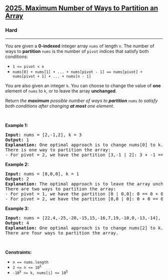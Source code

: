 <h2><a href="https://leetcode.com/problems/maximum-number-of-ways-to-partition-an-array/">2025. Maximum Number of Ways to Partition an Array</a></h2><h3>Hard</h3><hr><div bis_skin_checked="1"><p>You are given a <strong>0-indexed</strong> integer array <code>nums</code> of length <code>n</code>. The number of ways to <strong>partition</strong> <code>nums</code> is the number of <code>pivot</code> indices that satisfy both conditions:</p>

<ul>
	<li><code>1 &lt;= pivot &lt; n</code></li>
	<li><code>nums[0] + nums[1] + ... + nums[pivot - 1] == nums[pivot] + nums[pivot + 1] + ... + nums[n - 1]</code></li>
</ul>

<p>You are also given an integer <code>k</code>. You can choose to change the value of <strong>one</strong> element of <code>nums</code> to <code>k</code>, or to leave the array <strong>unchanged</strong>.</p>

<p>Return <em>the <strong>maximum</strong> possible number of ways to <strong>partition</strong> </em><code>nums</code><em> to satisfy both conditions after changing <strong>at most</strong> one element</em>.</p>

<p>&nbsp;</p>
<p><strong class="example">Example 1:</strong></p>

<pre><strong>Input:</strong> nums = [2,-1,2], k = 3
<strong>Output:</strong> 1
<strong>Explanation:</strong> One optimal approach is to change nums[0] to k. The array becomes [<strong><u>3</u></strong>,-1,2].
There is one way to partition the array:
- For pivot = 2, we have the partition [3,-1 | 2]: 3 + -1 == 2.
</pre>

<p><strong class="example">Example 2:</strong></p>

<pre><strong>Input:</strong> nums = [0,0,0], k = 1
<strong>Output:</strong> 2
<strong>Explanation:</strong> The optimal approach is to leave the array unchanged.
There are two ways to partition the array:
- For pivot = 1, we have the partition [0 | 0,0]: 0 == 0 + 0.
- For pivot = 2, we have the partition [0,0 | 0]: 0 + 0 == 0.
</pre>

<p><strong class="example">Example 3:</strong></p>

<pre><strong>Input:</strong> nums = [22,4,-25,-20,-15,15,-16,7,19,-10,0,-13,-14], k = -33
<strong>Output:</strong> 4
<strong>Explanation:</strong> One optimal approach is to change nums[2] to k. The array becomes [22,4,<u><strong>-33</strong></u>,-20,-15,15,-16,7,19,-10,0,-13,-14].
There are four ways to partition the array.
</pre>

<p>&nbsp;</p>
<p><strong>Constraints:</strong></p>

<ul>
	<li><code>n == nums.length</code></li>
	<li><code>2 &lt;= n &lt;= 10<sup>5</sup></code></li>
	<li><code>-10<sup>5</sup> &lt;= k, nums[i] &lt;= 10<sup>5</sup></code></li>
</ul>
</div>